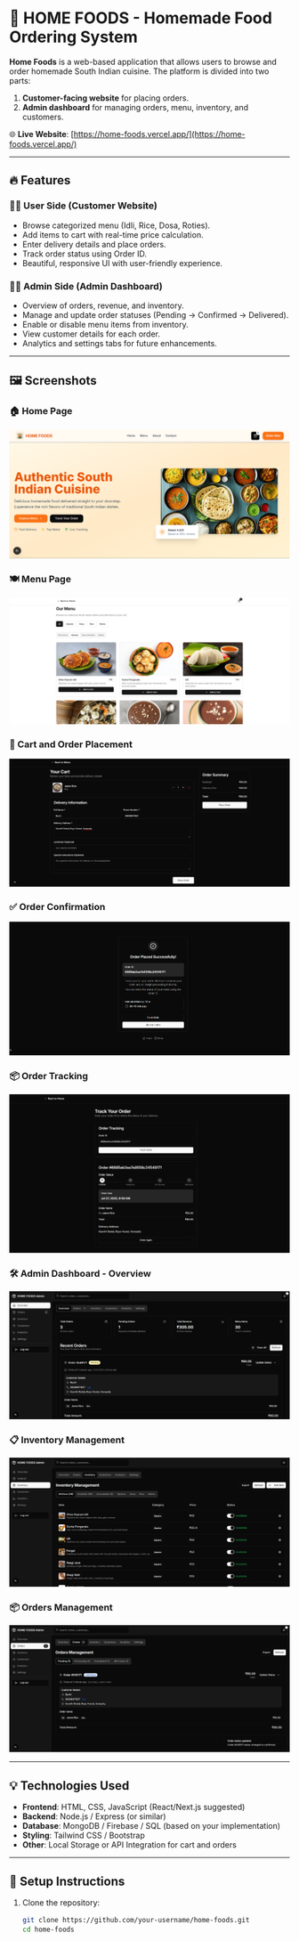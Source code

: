 # 🍱 HOME FOODS - Homemade Food Ordering System

**Home Foods** is a web-based application that allows users to browse and order homemade South Indian cuisine. The platform is divided into two parts:
1. **Customer-facing website** for placing orders.
2. **Admin dashboard** for managing orders, menu, inventory, and customers.

🌐 **Live Website**: [https://home-foods.vercel.app/](https://home-foods.vercel.app/)

---

## 🔥 Features

### 👨‍🍳 User Side (Customer Website)
- Browse categorized menu (Idli, Rice, Dosa, Roties).
- Add items to cart with real-time price calculation.
- Enter delivery details and place orders.
- Track order status using Order ID.
- Beautiful, responsive UI with user-friendly experience.

### 🧑‍💼 Admin Side (Admin Dashboard)
- Overview of orders, revenue, and inventory.
- Manage and update order statuses (Pending → Confirmed → Delivered).
- Enable or disable menu items from inventory.
- View customer details for each order.
- Analytics and settings tabs for future enhancements.

---

## 🖼️ Screenshots

### 🏠 Home Page
![Home Page](./assets/home-page.png)

### 🍽️ Menu Page
![Menu Page](./assets/menu.png)

### 🛒 Cart and Order Placement
![Place Order](./assets/order.png)

### ✅ Order Confirmation
![Order Placed](./assets/Screenshot%202025-07-27%20095951.png)

### 📦 Order Tracking
![Track Order](./assets/Screenshot%202025-07-27%20100013.png)

### 🛠️ Admin Dashboard - Overview
![Admin Dashboard](./assets/admin.png)

### 📋 Inventory Management
![Manage Menu](./assets/manage%20menu.png)

### 📦 Orders Management
![Orders](./assets/Screenshot%202025-07-27%20100120.png)

---

## 💡 Technologies Used

- **Frontend**: HTML, CSS, JavaScript (React/Next.js suggested)
- **Backend**: Node.js / Express (or similar)
- **Database**: MongoDB / Firebase / SQL (based on your implementation)
- **Styling**: Tailwind CSS / Bootstrap
- **Other**: Local Storage or API Integration for cart and orders

---

## 🚀 Setup Instructions

1. Clone the repository:
   ```bash
   git clone https://github.com/your-username/home-foods.git
   cd home-foods
